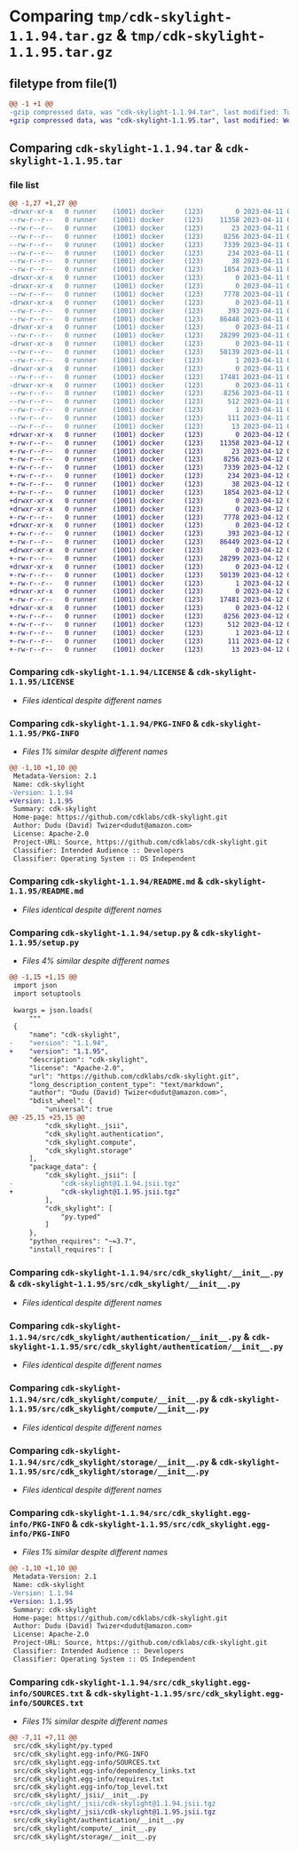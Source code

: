 # Comparing `tmp/cdk-skylight-1.1.94.tar.gz` & `tmp/cdk-skylight-1.1.95.tar.gz`

## filetype from file(1)

```diff
@@ -1 +1 @@
-gzip compressed data, was "cdk-skylight-1.1.94.tar", last modified: Tue Apr 11 00:14:23 2023, max compression
+gzip compressed data, was "cdk-skylight-1.1.95.tar", last modified: Wed Apr 12 00:14:53 2023, max compression
```

## Comparing `cdk-skylight-1.1.94.tar` & `cdk-skylight-1.1.95.tar`

### file list

```diff
@@ -1,27 +1,27 @@
-drwxr-xr-x   0 runner    (1001) docker     (123)        0 2023-04-11 00:14:23.687357 cdk-skylight-1.1.94/
--rw-r--r--   0 runner    (1001) docker     (123)    11358 2023-04-11 00:14:08.000000 cdk-skylight-1.1.94/LICENSE
--rw-r--r--   0 runner    (1001) docker     (123)       23 2023-04-11 00:14:08.000000 cdk-skylight-1.1.94/MANIFEST.in
--rw-r--r--   0 runner    (1001) docker     (123)     8256 2023-04-11 00:14:23.687357 cdk-skylight-1.1.94/PKG-INFO
--rw-r--r--   0 runner    (1001) docker     (123)     7339 2023-04-11 00:14:08.000000 cdk-skylight-1.1.94/README.md
--rw-r--r--   0 runner    (1001) docker     (123)      234 2023-04-11 00:14:08.000000 cdk-skylight-1.1.94/pyproject.toml
--rw-r--r--   0 runner    (1001) docker     (123)       38 2023-04-11 00:14:23.687357 cdk-skylight-1.1.94/setup.cfg
--rw-r--r--   0 runner    (1001) docker     (123)     1854 2023-04-11 00:14:08.000000 cdk-skylight-1.1.94/setup.py
-drwxr-xr-x   0 runner    (1001) docker     (123)        0 2023-04-11 00:14:23.687357 cdk-skylight-1.1.94/src/
-drwxr-xr-x   0 runner    (1001) docker     (123)        0 2023-04-11 00:14:23.687357 cdk-skylight-1.1.94/src/cdk_skylight/
--rw-r--r--   0 runner    (1001) docker     (123)     7778 2023-04-11 00:14:08.000000 cdk-skylight-1.1.94/src/cdk_skylight/__init__.py
-drwxr-xr-x   0 runner    (1001) docker     (123)        0 2023-04-11 00:14:23.687357 cdk-skylight-1.1.94/src/cdk_skylight/_jsii/
--rw-r--r--   0 runner    (1001) docker     (123)      393 2023-04-11 00:14:08.000000 cdk-skylight-1.1.94/src/cdk_skylight/_jsii/__init__.py
--rw-r--r--   0 runner    (1001) docker     (123)    86448 2023-04-11 00:14:08.000000 cdk-skylight-1.1.94/src/cdk_skylight/_jsii/cdk-skylight@1.1.94.jsii.tgz
-drwxr-xr-x   0 runner    (1001) docker     (123)        0 2023-04-11 00:14:23.687357 cdk-skylight-1.1.94/src/cdk_skylight/authentication/
--rw-r--r--   0 runner    (1001) docker     (123)    28299 2023-04-11 00:14:08.000000 cdk-skylight-1.1.94/src/cdk_skylight/authentication/__init__.py
-drwxr-xr-x   0 runner    (1001) docker     (123)        0 2023-04-11 00:14:23.687357 cdk-skylight-1.1.94/src/cdk_skylight/compute/
--rw-r--r--   0 runner    (1001) docker     (123)    50139 2023-04-11 00:14:08.000000 cdk-skylight-1.1.94/src/cdk_skylight/compute/__init__.py
--rw-r--r--   0 runner    (1001) docker     (123)        1 2023-04-11 00:14:08.000000 cdk-skylight-1.1.94/src/cdk_skylight/py.typed
-drwxr-xr-x   0 runner    (1001) docker     (123)        0 2023-04-11 00:14:23.687357 cdk-skylight-1.1.94/src/cdk_skylight/storage/
--rw-r--r--   0 runner    (1001) docker     (123)    17481 2023-04-11 00:14:08.000000 cdk-skylight-1.1.94/src/cdk_skylight/storage/__init__.py
-drwxr-xr-x   0 runner    (1001) docker     (123)        0 2023-04-11 00:14:23.687357 cdk-skylight-1.1.94/src/cdk_skylight.egg-info/
--rw-r--r--   0 runner    (1001) docker     (123)     8256 2023-04-11 00:14:23.000000 cdk-skylight-1.1.94/src/cdk_skylight.egg-info/PKG-INFO
--rw-r--r--   0 runner    (1001) docker     (123)      512 2023-04-11 00:14:23.000000 cdk-skylight-1.1.94/src/cdk_skylight.egg-info/SOURCES.txt
--rw-r--r--   0 runner    (1001) docker     (123)        1 2023-04-11 00:14:23.000000 cdk-skylight-1.1.94/src/cdk_skylight.egg-info/dependency_links.txt
--rw-r--r--   0 runner    (1001) docker     (123)      111 2023-04-11 00:14:23.000000 cdk-skylight-1.1.94/src/cdk_skylight.egg-info/requires.txt
--rw-r--r--   0 runner    (1001) docker     (123)       13 2023-04-11 00:14:23.000000 cdk-skylight-1.1.94/src/cdk_skylight.egg-info/top_level.txt
+drwxr-xr-x   0 runner    (1001) docker     (123)        0 2023-04-12 00:14:53.735247 cdk-skylight-1.1.95/
+-rw-r--r--   0 runner    (1001) docker     (123)    11358 2023-04-12 00:14:38.000000 cdk-skylight-1.1.95/LICENSE
+-rw-r--r--   0 runner    (1001) docker     (123)       23 2023-04-12 00:14:38.000000 cdk-skylight-1.1.95/MANIFEST.in
+-rw-r--r--   0 runner    (1001) docker     (123)     8256 2023-04-12 00:14:53.731247 cdk-skylight-1.1.95/PKG-INFO
+-rw-r--r--   0 runner    (1001) docker     (123)     7339 2023-04-12 00:14:38.000000 cdk-skylight-1.1.95/README.md
+-rw-r--r--   0 runner    (1001) docker     (123)      234 2023-04-12 00:14:38.000000 cdk-skylight-1.1.95/pyproject.toml
+-rw-r--r--   0 runner    (1001) docker     (123)       38 2023-04-12 00:14:53.735247 cdk-skylight-1.1.95/setup.cfg
+-rw-r--r--   0 runner    (1001) docker     (123)     1854 2023-04-12 00:14:38.000000 cdk-skylight-1.1.95/setup.py
+drwxr-xr-x   0 runner    (1001) docker     (123)        0 2023-04-12 00:14:53.731247 cdk-skylight-1.1.95/src/
+drwxr-xr-x   0 runner    (1001) docker     (123)        0 2023-04-12 00:14:53.731247 cdk-skylight-1.1.95/src/cdk_skylight/
+-rw-r--r--   0 runner    (1001) docker     (123)     7778 2023-04-12 00:14:38.000000 cdk-skylight-1.1.95/src/cdk_skylight/__init__.py
+drwxr-xr-x   0 runner    (1001) docker     (123)        0 2023-04-12 00:14:53.731247 cdk-skylight-1.1.95/src/cdk_skylight/_jsii/
+-rw-r--r--   0 runner    (1001) docker     (123)      393 2023-04-12 00:14:38.000000 cdk-skylight-1.1.95/src/cdk_skylight/_jsii/__init__.py
+-rw-r--r--   0 runner    (1001) docker     (123)    86449 2023-04-12 00:14:38.000000 cdk-skylight-1.1.95/src/cdk_skylight/_jsii/cdk-skylight@1.1.95.jsii.tgz
+drwxr-xr-x   0 runner    (1001) docker     (123)        0 2023-04-12 00:14:53.731247 cdk-skylight-1.1.95/src/cdk_skylight/authentication/
+-rw-r--r--   0 runner    (1001) docker     (123)    28299 2023-04-12 00:14:38.000000 cdk-skylight-1.1.95/src/cdk_skylight/authentication/__init__.py
+drwxr-xr-x   0 runner    (1001) docker     (123)        0 2023-04-12 00:14:53.731247 cdk-skylight-1.1.95/src/cdk_skylight/compute/
+-rw-r--r--   0 runner    (1001) docker     (123)    50139 2023-04-12 00:14:38.000000 cdk-skylight-1.1.95/src/cdk_skylight/compute/__init__.py
+-rw-r--r--   0 runner    (1001) docker     (123)        1 2023-04-12 00:14:38.000000 cdk-skylight-1.1.95/src/cdk_skylight/py.typed
+drwxr-xr-x   0 runner    (1001) docker     (123)        0 2023-04-12 00:14:53.731247 cdk-skylight-1.1.95/src/cdk_skylight/storage/
+-rw-r--r--   0 runner    (1001) docker     (123)    17481 2023-04-12 00:14:38.000000 cdk-skylight-1.1.95/src/cdk_skylight/storage/__init__.py
+drwxr-xr-x   0 runner    (1001) docker     (123)        0 2023-04-12 00:14:53.731247 cdk-skylight-1.1.95/src/cdk_skylight.egg-info/
+-rw-r--r--   0 runner    (1001) docker     (123)     8256 2023-04-12 00:14:53.000000 cdk-skylight-1.1.95/src/cdk_skylight.egg-info/PKG-INFO
+-rw-r--r--   0 runner    (1001) docker     (123)      512 2023-04-12 00:14:53.000000 cdk-skylight-1.1.95/src/cdk_skylight.egg-info/SOURCES.txt
+-rw-r--r--   0 runner    (1001) docker     (123)        1 2023-04-12 00:14:53.000000 cdk-skylight-1.1.95/src/cdk_skylight.egg-info/dependency_links.txt
+-rw-r--r--   0 runner    (1001) docker     (123)      111 2023-04-12 00:14:53.000000 cdk-skylight-1.1.95/src/cdk_skylight.egg-info/requires.txt
+-rw-r--r--   0 runner    (1001) docker     (123)       13 2023-04-12 00:14:53.000000 cdk-skylight-1.1.95/src/cdk_skylight.egg-info/top_level.txt
```

### Comparing `cdk-skylight-1.1.94/LICENSE` & `cdk-skylight-1.1.95/LICENSE`

 * *Files identical despite different names*

### Comparing `cdk-skylight-1.1.94/PKG-INFO` & `cdk-skylight-1.1.95/PKG-INFO`

 * *Files 1% similar despite different names*

```diff
@@ -1,10 +1,10 @@
 Metadata-Version: 2.1
 Name: cdk-skylight
-Version: 1.1.94
+Version: 1.1.95
 Summary: cdk-skylight
 Home-page: https://github.com/cdklabs/cdk-skylight.git
 Author: Dudu (David) Twizer<dudut@amazon.com>
 License: Apache-2.0
 Project-URL: Source, https://github.com/cdklabs/cdk-skylight.git
 Classifier: Intended Audience :: Developers
 Classifier: Operating System :: OS Independent
```

### Comparing `cdk-skylight-1.1.94/README.md` & `cdk-skylight-1.1.95/README.md`

 * *Files identical despite different names*

### Comparing `cdk-skylight-1.1.94/setup.py` & `cdk-skylight-1.1.95/setup.py`

 * *Files 4% similar despite different names*

```diff
@@ -1,15 +1,15 @@
 import json
 import setuptools
 
 kwargs = json.loads(
     """
 {
     "name": "cdk-skylight",
-    "version": "1.1.94",
+    "version": "1.1.95",
     "description": "cdk-skylight",
     "license": "Apache-2.0",
     "url": "https://github.com/cdklabs/cdk-skylight.git",
     "long_description_content_type": "text/markdown",
     "author": "Dudu (David) Twizer<dudut@amazon.com>",
     "bdist_wheel": {
         "universal": true
@@ -25,15 +25,15 @@
         "cdk_skylight._jsii",
         "cdk_skylight.authentication",
         "cdk_skylight.compute",
         "cdk_skylight.storage"
     ],
     "package_data": {
         "cdk_skylight._jsii": [
-            "cdk-skylight@1.1.94.jsii.tgz"
+            "cdk-skylight@1.1.95.jsii.tgz"
         ],
         "cdk_skylight": [
             "py.typed"
         ]
     },
     "python_requires": "~=3.7",
     "install_requires": [
```

### Comparing `cdk-skylight-1.1.94/src/cdk_skylight/__init__.py` & `cdk-skylight-1.1.95/src/cdk_skylight/__init__.py`

 * *Files identical despite different names*

### Comparing `cdk-skylight-1.1.94/src/cdk_skylight/authentication/__init__.py` & `cdk-skylight-1.1.95/src/cdk_skylight/authentication/__init__.py`

 * *Files identical despite different names*

### Comparing `cdk-skylight-1.1.94/src/cdk_skylight/compute/__init__.py` & `cdk-skylight-1.1.95/src/cdk_skylight/compute/__init__.py`

 * *Files identical despite different names*

### Comparing `cdk-skylight-1.1.94/src/cdk_skylight/storage/__init__.py` & `cdk-skylight-1.1.95/src/cdk_skylight/storage/__init__.py`

 * *Files identical despite different names*

### Comparing `cdk-skylight-1.1.94/src/cdk_skylight.egg-info/PKG-INFO` & `cdk-skylight-1.1.95/src/cdk_skylight.egg-info/PKG-INFO`

 * *Files 1% similar despite different names*

```diff
@@ -1,10 +1,10 @@
 Metadata-Version: 2.1
 Name: cdk-skylight
-Version: 1.1.94
+Version: 1.1.95
 Summary: cdk-skylight
 Home-page: https://github.com/cdklabs/cdk-skylight.git
 Author: Dudu (David) Twizer<dudut@amazon.com>
 License: Apache-2.0
 Project-URL: Source, https://github.com/cdklabs/cdk-skylight.git
 Classifier: Intended Audience :: Developers
 Classifier: Operating System :: OS Independent
```

### Comparing `cdk-skylight-1.1.94/src/cdk_skylight.egg-info/SOURCES.txt` & `cdk-skylight-1.1.95/src/cdk_skylight.egg-info/SOURCES.txt`

 * *Files 1% similar despite different names*

```diff
@@ -7,11 +7,11 @@
 src/cdk_skylight/py.typed
 src/cdk_skylight.egg-info/PKG-INFO
 src/cdk_skylight.egg-info/SOURCES.txt
 src/cdk_skylight.egg-info/dependency_links.txt
 src/cdk_skylight.egg-info/requires.txt
 src/cdk_skylight.egg-info/top_level.txt
 src/cdk_skylight/_jsii/__init__.py
-src/cdk_skylight/_jsii/cdk-skylight@1.1.94.jsii.tgz
+src/cdk_skylight/_jsii/cdk-skylight@1.1.95.jsii.tgz
 src/cdk_skylight/authentication/__init__.py
 src/cdk_skylight/compute/__init__.py
 src/cdk_skylight/storage/__init__.py
```

